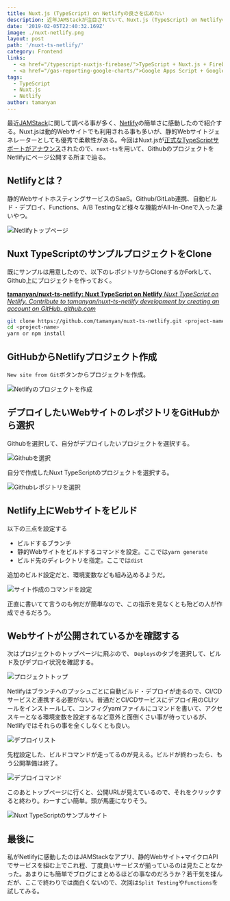 ```yaml
---
title: Nuxt.js (TypeScript) on Netlifyの良さを広めたい
description: 近年JAMStackが注目されていて、Nuxt.js (TypeScript) on Netlifyの静的Webサイトが熱いので共有する
date: '2019-02-05T22:40:32.169Z'
image: ./nuxt-netlify.png
layout: post
path: '/nuxt-ts-netlify/'
category: Frontend
links:
  - <a href="/typescript-nuxtjs-firebase/">TypeScript + Nuxt.js + Firebase (+ SSR)でWebアプリを構築</a>
  - <a href="/gas-reporting-google-charts/">Google Apps Script + Google Charts を使って、チャート画像付きのレポートを定期的にメール送信する</a>
tags:
  - TypeScript
  - Nuxt.js
  - Netlify
author: tamanyan
---
```


最近[JAMStack](https://jamstack.org/)に関して調べる事が多く、[Netlify](https://www.netlify.com/)の簡単さに感動したので紹介する。Nuxt.jsは動的Webサイトでも利用される事も多いが、静的Webサイトジェネレーターとしても優秀で柔軟性がある。今回はNuxt.jsが[正式なTypeScriptサポートがアナウンス](https://github.com/nuxt/nuxt.js/releases/tag/v2.4.0)されたので、`nuxt-ts`を用いて、GithubのプロジェクトをNetlifyにページ公開する所まで辿る。

## Netlifyとは？

静的WebサイトホスティングサービスのSaaS。Github/GitLab連携、自動ビルド・デプロイ、Functions、A/B Testingなど様々な機能がAll-In-Oneで入った凄いやつ。

<!--more-->

![Netlifyトップページ](./netlify-top.png)

## Nuxt TypeScriptのサンプルプロジェクトをClone

既にサンプルは用意したので、以下のレポジトリからCloneするかForkして、Github上にプロジェクトを作っておく。

<div class="article-widget">
  <a class="article-widget-image" href="https://github.com/tamanyan/nuxt-ts-netlify" style="background-image: url('https://avatars0.githubusercontent.com/u/2387508?s=460&v=4');" target="_blank">
  </a>
  <a href="https://github.com/tamanyan/nuxt-ts-netlify" target="_blank">
    <strong class="article-widget-title">tamanyan/nuxt-ts-netlify: Nuxt TypeScript on Netlify</strong>
    <em class="article-widget-description">Nuxt TypeScript on Netlify. Contribute to tamanyan/nuxt-ts-netlify development by creating an account on GitHub.</em>
    <em class="article-widget-url">github.com</em>
  </a>
</div>

```bash
git clone https://github.com/tamanyan/nuxt-ts-netlify.git <project-name>
cd <project-name>
yarn or npm install
```

## GitHubからNetlifyプロジェクト作成

`New site from Git`ボタンからプロジェクトを作成。

![Netlifyのプロジェクトを作成](./new-project-from-git.png)

## デプロイしたいWebサイトのレポジトリをGitHubから選択

Githubを選択して、自分がデプロイしたいプロジェクトを選択する。

![Githubを選択](./github-provider.png)

自分で作成したNuxt TypeScriptのプロジェクトを選択する。

![Githubレポジトリを選択](./repo-selection.png)

## Netlify上にWebサイトをビルド

以下の三点を設定する

- ビルドするブランチ
- 静的Webサイトをビルドするコマンドを設定。ここでは`yarn generate`
- ビルド先のディレクトリを指定。ここでは`dist`

追加のビルド設定だと、環境変数なども組み込めるようだ。

![サイト作成のコマンドを設定](./create-a-new-site.png)

正直に書いてて言うのも何だが簡単なので、この指示を見なくとも殆どの人が作成できるだろう。

## Webサイトが公開されているかを確認する

次はプロジェクトのトップページに飛ぶので、 `Deploys`のタブを選択して、ビルド及びデプロイ状況を確認する。

![プロジェクトトップ](./project-top.png)

Netlifyはブランチへのプッシュごとに自動ビルド・デプロイが走るので、CI/CDサービスと連携する必要がない。普通だとCI/CDサービスにデプロイ用のCLIツールをインストールして、コンフィグyamlファイルにコマンドを書いて、アクセスキーとなる環境変数を設定するなど意外と面倒くさい事が待っているが、Netlifyではそれらの事を全くしなくとも良い。

![デプロイリスト](./deploy-list.png)

先程設定した、ビルドコマンドが走ってるのが見える。ビルドが終わったら、もう公開準備は終了。

![デプロイコマンド](./deploy-cmd.png)

このあとトップページに行くと、公開URLが見えているので、それをクリックすると終わり。わーすごい簡単。頭が馬鹿になりそう。

![Nuxt TypeScriptのサンプルサイト](./website.png)

## 最後に

私がNetlifyに感動したのはJAMStackなアプリ、静的Webサイト+マイクロAPIでサービスを組む上でこれ程、丁度良いサービスが揃っているのは見たことなかった。あまりにも簡単でブログにまとめるほどの事なのだろうか？若干気を揉んだが、ここで終わりでは面白くないので、次回は`Split Testing`や`Functions`を試してみる。
